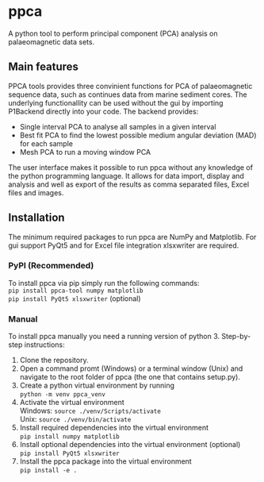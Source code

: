# ppca
A python tool to perform principal component (PCA) analysis on palaeomagnetic data sets.

## Main features
PPCA tools provides three convinient functions for PCA of palaeomagnetic sequence data, such as continues data from marine sediment cores. The underlying functionallity can be used without the gui by importing P1Backend directly into your code. The backend provides:
 - Single interval PCA to analyse all samples in a given interval
 - Best fit PCA to find the lowest possible medium angular deviation (MAD) for each sample
 - Mesh PCA to run a moving window PCA

The user interface makes it possible to run ppca without any knowledge of the python programming language. It allows for data import, display and analysis and well as export of the results as comma separated files, Excel files and images.

## Installation
The minimum required packages to run ppca are NumPy and Matplotlib. For gui support PyQt5 and for Excel file integration xlsxwriter are required.
### PyPI (Recommended)
To install ppca via pip simply run the following commands:<br>
```pip install ppca-tool numpy matplotlib```<br>
```pip install PyQt5 xlsxwriter``` (optional)
### Manual
To install ppca manually you need a running version of python 3. Step-by-step instructions:
 1. Clone the repository.
 2. Open a command promt (Windows) or a terminal window (Unix) and navigate to the root folder of ppca (the one that contains setup.py).
 3. Create a python virtual environment by running<br>
    ```python -m venv ppca_venv```
 4. Activate the virtual environment<br>
    Windows: ```source ./venv/Scripts/activate```<br>
    Unix: ```source ./venv/bin/activate```
 5. Install required dependencies into the virtual environment<br>
    ```pip install numpy matplotlib```
 6. Install optional dependencies  into the virtual environment (optional)<br>
    ```pip install PyQt5 xlsxwriter```
 7. Install the ppca package into the virtual environment<br>
    ```pip install -e .```